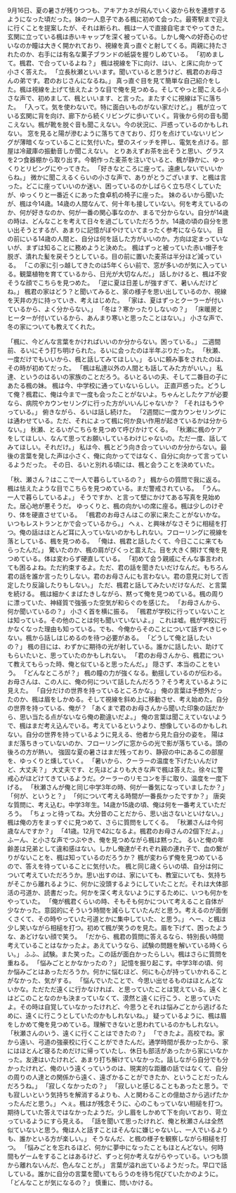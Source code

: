 9月16日、夏の暑さが残りつつも、アキアカネが飛んでいく姿から秋を連想するようになった頃だった。妹の一人息子である楓に初めて会った。最寄駅まで迎えに行くことを提案したが、それは断られ、楓は一人で直接自宅までやってきた。
玄関に立っている楓は赤いキャップを深く被っている。しかし俺への好奇心のせいなのか瞳は大きく開かれており、視線を真っ直ぐと射してくる。両親に持たされたのか、右手には有名な菓子ブランドの紙袋を握りしめている。
「初めまして。楓君、で合っているよね？」
楓は視線を下に向け、はい、と床に向かって小さく答えた。
「立長秋瀬といいます。聞いていると思うけど、楓君のお母さんの弟です。君のおじさんになるね。」
真っ直ぐ目を見て簡単な自己紹介をした。楓は視線を上げて怯えたような目で俺を見つめる。そしてやっと聞こえる小さな声で、初めまして、楓といいます、と言った。またすぐに視線は下に落ちた。
「入って。気を使わないで。特に面白いものがない家だけど。」
楓が立っている玄関に背を向け、廊下から続くリビングに歩いていく。背後から何の音も聞こえない。楓が靴を脱ぐ音も聞こえない。今の状況に、戸惑っているのかもしれない。
窓を見ると陽が滲むように落ちてきており、灯りを点けていないリビングが薄暗くなっていることに気付いた。壁のスイッチを押し、電気を点ける。部屋は冷蔵庫の振動音しか聞こえない。
とりあえずお茶を出そうと思い、グラスを2つ食器棚から取り出す。今朝作った麦茶を注いでいると、楓が静かに、ゆっくりとリビングにやってきた。
「好きなところに座って。遠慮しないでいいからね。」
微かに聞こえるくらいの小さな声で、ありがとうございます、と楓は言った。どこに座っていいのか迷い、困っているのかしばらく立ち尽くしていたが、ゆっくりと一番近くにあった食卓机の椅子に座った。
妹のるいから聞いたが、楓は今14歳。14歳の人間なんて、何十年も接していない。何を考えているのか、何が好きなのか、何が一番の関心事なのか、まるで分からない。自分が14歳の時は、どんなことを考えて日々を過ごしていただろうか。14歳の頃の自分を思い出そうとするが、あまりに記憶がぼやけていてまったく参考にならない。
目の前にいる14歳の人間と、自分は何を話した方がいいのか。方向は定まっていないが、まずは知ることに務めようと決めた。
楓はずっと被っていた赤い帽子を脱ぎ、潰れた髪を戻そうとしている。目の前に置いた麦茶は半分ほど減っている。
「この家に引っ越してきたのは5年くらい前で、窓が多いのが気に入っている。観葉植物を育てているから、日光が大切なんだ。」
話しかけると、楓は不安そうな顔でこちらを見つめた。
「逆に夏は日差しが強すぎて、暑いんだけどね。」
楓君の家はどう？と聞いてみると、家の様子を思い出しているのか、視線を天井の方に持っていき、考えはじめた。
「家は、夏はずっとクーラーが付いているから、よく分からない。」
「冬は？寒かったりしないの？」
「床暖房とヒーターが付いているから、あんまり寒いと思ったことはない。」
小さな声で、冬の家についても教えてくれた。

「楓に、今どんな言葉をかければいいのか分からない。困っている。」
二週間前、るいにそう打ち明けられた。るいに会ったのは半年ぶりだった。
「秋瀬、一度だけでもいいから、楓と話してみてほしい。」
るいに頼み事をされたのは、その時が初めてだった。
「楓は私達以外の人間とも話してみた方がいい。」
私達、というのはるいの家族のことだろう。るいとるいの夫、そして二番目の子にあたる楓の妹。
楓は今、中学校に通っていないらしい。
正直戸惑った。どうして俺？楓君に、俺は今まで一度も会ったことがないよ。ちゃんとしたケアが必要なら、病院やカウンセリングに行った方がいいんじゃないか？
「それはもうやっている。」
俯きながら、るいは話し続けた。
「2週間に一度カウンセリングには通わせている。ただ、それによって楓に何か良い作用が起きているかは分からない。」
秋瀬、とるいがこちらを見つめて呼びかけてくる。
「秋瀬に楓のケアをしてほしい、なんて思ってお願いしているわけじゃないの。ただ一度、話してみてほしい。それだけ。」
私は今、楓とどう向き合っていいのか分からない。最後の言葉を発した声は小さく、俺に向かってではなく、自分に向かって言っているようだった。
その日、るいと別れる頃には、楓と会うことを決めていた。

「秋、瀬さん？はここで一人で暮らしているの？」
楓からの質問で我に返る。楓は怯えたような目でこちらを見つめている。まだ警戒されている。
「うん。一人で暮らしているよ。」
そうですか、と言って壁にかけてある写真を見始めた。居心地が悪そうだ。
ゆっくりと、楓の向かいの席に座る。楓は少しのけぞり、体を硬直させている。
「楓君のお母さんはこの家に来たことがないかな。いつもレストランとかで会っているから。」
へぇ、と興味がなさそうに相槌を打つ。俺の話はほとんど耳に入っていないのかもしれない。フローリングに視線を落としている、楓を見つめる。
「俺は、楓君と話したくて、今日ここに来てもらったんだ。」
驚いたのか、楓の肩がびくっと震えた。目を大きく開けて俺を見つめている。体は変わらず硬直している。
「初めて会う親戚にそんな事言われても困るよね。ただ約束するよ。ただ、君の話を聞きたいだけなんだ。もちろん君の話を誰か言ったりしない。君のお母さんにも言わない。君の意見に対して否定したり反論したりもしない。」
ただ、楓君と話してみたいだけなんだ、と言葉を続ける。
楓は細かくまばたきしながら、黙って俺を見つめている。楓の周りに漂っていた、神経質で強張った空気が和らぐのを感じた。
「お母さんから、何か聞いているの？」
小さく首を横に振る。
「楓君が学校に行っていないことは知っている。その他のことは何も聞いていないよ。」
これは嘘。楓が学校に行かなくなった理由も知っている。でも、今俺からそのことについて話すべきじゃない。楓から話しはじめるのを待つ必要がある。
「どうして俺と話したいの？」
楓の目には、わずかに期待の光が射している。誰かに話したい、助けてもらいたいと、思っていたのかもしれない。
「君のお母さんから、楓君について教えてもらった時、俺と似ていると思ったんだ。」
隠さず、本当のことをいう。
「どんなところが？」
楓の瞳の力が強くなる。動揺しているのが伝わる。お母さんは、この人に、俺の何について話したんだろう？そう考えているように見えた。
「自分だけの世界を持っているところかな。」
俺の言葉は予想外だったのか、楓は眉をしかめる。そして視線を斜め上に移動させ、考え始めた。自分の世界を持っている、俺が？
「あくまで君のお母さんから聞いた印象の話だから、思い当たる点がないなら俺の勘違いだよ。」
俺の言葉は聞こえていないようで、楓はまだ考え込んでいる。考えているというより、想像しているのかもしれない。自分の世界を持っているように見える、他者から見た自分の姿を。
陽はまだ落ちきっていないのか、フローリングに窓からの光で影が落ちている。頭の後ろの方が熱い。
強固な夏の暑さはまだ残っており、静寂の中にあるこの部屋を、ゆっくりと燻していく。
「暑いから、クーラーの温度を下げたいんだけど、大丈夫？」
大丈夫です、と先ほどよりも大きな声で楓は答えた。徐々に警戒心がほどけてきているようだ。クーラーのリモコンを手に取り、温度を一度下げる。
「秋瀬さんが俺と同じ中学3年の時、何が一番気になっていましたか？」
「何が、というと？」
「何について考える時間が一番長かったですか？」
唐突な質問に、考え込む。中学3年生。14歳か15歳の頃、俺は何を一番考えていただろう。
「ちょっと待ってね。大分昔のことだから、思い出さないといけない。」
楓は俺の方をまっすぐに見つめて、さらに質問をしてくる。
「秋瀬さんは今何歳なんですか？」
「41歳。12月で42になるよ。楓君のお母さんの2個下だよ。」
ふーん、と小さな声でつぶやき、俺を見つめながら楓は黙った。
るいと俺の年齢差は兄弟として違和感はない。しかし俺達がそれぞれ親の連れ子で、血の繋がりがないことを、楓は知っているのだろうか？
楓が変わらず俺を見つめているので、答えを待っていることに気付いた。
楓と同じ歳くらいの頃、自分は何について考えていただろうか。思い出すのは、家にいても、教室にいても、気持ちがそこから離れるように、何かに没頭するようにしていたことだ。それは大体部活の弓道か、読書だった。何かを深く考えないようにするために、いつも何かをやっていた。
「俺が楓君くらいの時、そもそも何かについて考えること自体が少なかった。意図的にそういう時間を減らしていたんだと思う。考えるのが面倒くさくて、その時やっていた弓道とかに集中していた、と思う。」
へー、と楓は少し笑いながら相槌を打つ。初めて楓が笑うのを見た。眉を下げて、困ったような、あどけない顔で笑う。
「だから、楓君の質問に答えるなら、特別長い時間考えていることはなかったよ。あえていうなら、試験の問題を解いている時くらい。」
ふふ、試験。また笑った。この話が面白かったらしい。楓はさらに質問を重ねる。
「悩みごととかなかったの？」
記憶を掘り起こす。中学3年の頃、何か悩みごとはあっただろうか。何かに悩むほど、何にも心が持っていかれることがなかった、気がする。
「悩んでいたことで、今思い出せるものはほとんどないかな。ただただ遠くに行かなければ、と思っていたことは覚えている。遠くとはどこのことなのかも決まっていなくて、漠然と遠くに行こう、と思っていたよ。その時は自覚していなかったけれど、今思うとそれは悩みごとから逃げるために、遠くに行こうとしていたのかもしれないね。」
疑っているように、楓は眉をしかめて俺を見つめている。理解できないと思われているのかもしれない。
「秋瀬さんのいう、遠くに行くことはできたの？」
「できたよ。高校でね。家から遠い、弓道の強豪校に行くことができたんだ。通学時間が長かったから、家にはほとんど寝るためだけに帰っていたし、休日も部活があったから家にいなかった。友達はいたけれど、あまり打ち解けていなかった。話しながら自分でも分かったけれど、俺のいう遠くっていうのは、現実的な距離の話ではなくて、自分の周りの人達との関係から遠く、遠ざかることができたか、ということだったんだろうね。」
「寂しくなかったの？」
「寂しいと感じることもあったと思う。でも寂しいという気持ちを解消するよりも、人と関わることの億劫さから逃げたかったんだと思う。」
へぇ。楓はが残念そうに、心のこもっていない相槌を打つ。期待していた答えではなかったようだ。少し眉をしかめて下を向いており、苛立っているようにすら見える。
「話を聞いて思ったけれど、俺と秋瀬さんは全然似ていないと思う。俺は人と話すことはそんなに嫌じゃないし、一人でいるよりも、誰かといる方が楽しい。」
そうなんだ、と楓の様子を観察しながら相槌を打つ。
「悩みごとを忘れるほど、何かに夢中になったこともほとんどない。何時間もゲームをすることはあるけど、ずっと何か考えながらやっている。いつも頭から離れないんだ、色んなことが。」
言葉が溢れ出ているようだった。早口で話している。誰かに自分の言葉を聞いてもらうのを待ち侘びていたかのように。
「どんなことが気になるの？」
慎重に、問いかける。
